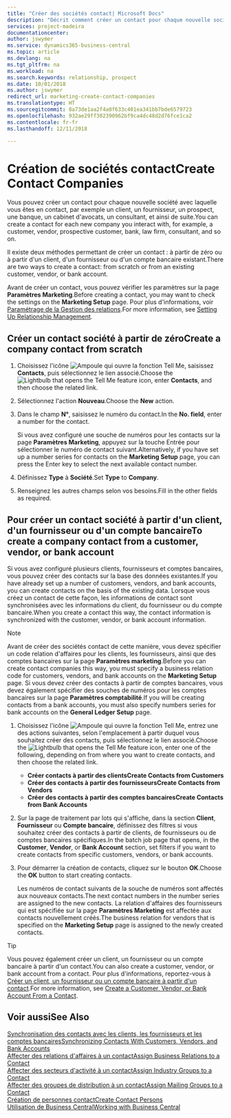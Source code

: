 ```yaml
---
title: "Créer des sociétés contact| Microsoft Docs"
description: "Décrit comment créer un contact pour chaque nouvelle société ou société prospect avec laquelle vous collaborez ou entretenez des relations."
services: project-madeira
documentationcenter: 
author: jswymer
ms.service: dynamics365-business-central
ms.topic: article
ms.devlang: na
ms.tgt_pltfrm: na
ms.workload: na
ms.search.keywords: relationship, prospect
ms.date: 10/01/2018
ms.author: jswymer
redirect_url: marketing-create-contact-companies
ms.translationtype: HT
ms.sourcegitcommit: 8a73de1aa2f4a0f633c401ea341bb7bde6579723
ms.openlocfilehash: 932ae29ff302390962bf9ca4dc48d2d76fce1ca2
ms.contentlocale: fr-fr
ms.lasthandoff: 12/11/2018

---
```

# <a name="create-contact-companies"></a><span data-ttu-id="2217d-103">Création de sociétés contact</span><span class="sxs-lookup"><span data-stu-id="2217d-103">Create Contact Companies</span></span>
<span data-ttu-id="2217d-104">Vous pouvez créer un contact pour chaque nouvelle société avec laquelle vous êtes en contact, par exemple un client, un fournisseur, un prospect, une banque, un cabinet d'avocats, un consultant, et ainsi de suite.</span><span class="sxs-lookup"><span data-stu-id="2217d-104">You can create a contact for each new company you interact with, for example, a customer, vendor, prospective customer, bank, law firm, consultant, and so on.</span></span>

<span data-ttu-id="2217d-105">Il existe deux méthodes permettant de créer un contact : à partir de zéro ou à partir d'un client, d'un fournisseur ou d'un compte bancaire existant.</span><span class="sxs-lookup"><span data-stu-id="2217d-105">There are two ways to create a contact: from scratch or from an existing customer, vendor, or bank account.</span></span>

<span data-ttu-id="2217d-106">Avant de créer un contact, vous pouvez vérifier les paramètres sur la page **Paramètres Marketing**.</span><span class="sxs-lookup"><span data-stu-id="2217d-106">Before creating a contact, you may want to check the settings on the **Marketing Setup** page.</span></span> <span data-ttu-id="2217d-107">Pour plus d'informations, voir [Paramétrage de la Gestion des relations](marketing-setup-marketing.md).</span><span class="sxs-lookup"><span data-stu-id="2217d-107">For more information, see [Setting Up Relationship Management](marketing-setup-marketing.md).</span></span>

## <a name="create-a-company-contact-from-scratch"></a><span data-ttu-id="2217d-108">Créer un contact société à partir de zéro</span><span class="sxs-lookup"><span data-stu-id="2217d-108">Create a company contact from scratch</span></span>
1. <span data-ttu-id="2217d-109">Choisissez l'icône ![Ampoule qui ouvre la fonction Tell Me](media/ui-search/search_small.png "Dites-moi ce que vous voulez faire"), saisissez **Contacts**, puis sélectionnez le lien associé.</span><span class="sxs-lookup"><span data-stu-id="2217d-109">Choose the ![Lightbulb that opens the Tell Me feature](media/ui-search/search_small.png "Tell me what you want to do") icon, enter **Contacts**, and then choose the related link.</span></span>
2. <span data-ttu-id="2217d-110">Sélectionnez l'action **Nouveau**.</span><span class="sxs-lookup"><span data-stu-id="2217d-110">Choose the **New** action.</span></span>
3. <span data-ttu-id="2217d-111">Dans le champ **N°**, saisissez le numéro du contact.</span><span class="sxs-lookup"><span data-stu-id="2217d-111">In the **No. field**, enter a number for the contact.</span></span>

    <span data-ttu-id="2217d-112">Si vous avez configuré une souche de numéros pour les contacts sur la page **Paramètres Marketing**, appuyez sur la touche Entrée pour sélectionner le numéro de contact suivant.</span><span class="sxs-lookup"><span data-stu-id="2217d-112">Alternatively, if you have set up a number series for contacts on the **Marketing Setup** page, you can press the Enter key to select the next available contact number.</span></span>  
4. <span data-ttu-id="2217d-113">Définissez **Type** à **Société**.</span><span class="sxs-lookup"><span data-stu-id="2217d-113">Set **Type** to **Company**.</span></span>
5. <span data-ttu-id="2217d-114">Renseignez les autres champs selon vos besoins.</span><span class="sxs-lookup"><span data-stu-id="2217d-114">Fill in the other fields as required.</span></span>

## <a name="to-create-a-company-contact-from-a-customer-vendor-or-bank-account"></a><span data-ttu-id="2217d-115">Pour créer un contact société à partir d'un client, d'un fournisseur ou d'un compte bancaire</span><span class="sxs-lookup"><span data-stu-id="2217d-115">To create a company contact from a customer, vendor, or bank account</span></span>
<span data-ttu-id="2217d-116">Si vous avez configuré plusieurs clients, fournisseurs et comptes bancaires, vous pouvez créer des contacts sur la base des données existantes.</span><span class="sxs-lookup"><span data-stu-id="2217d-116">If you have already set up a number of customers, vendors, and bank accounts, you can create contacts on the basis of the existing data.</span></span> <span data-ttu-id="2217d-117">Lorsque vous créez un contact de cette façon, les informations de contact sont synchronisées avec les informations du client, du fournisseur ou du compte bancaire.</span><span class="sxs-lookup"><span data-stu-id="2217d-117">When you create a contact this way, the contact information is synchronized with the customer, vendor, or bank account information.</span></span>

> [!NOTE]  
>   <span data-ttu-id="2217d-118">Avant de créer des sociétés contact de cette manière, vous devez spécifier un code relation d'affaires pour les clients, les fournisseurs, ainsi que des comptes bancaires sur la page **Paramètres marketing**.</span><span class="sxs-lookup"><span data-stu-id="2217d-118">Before you can create contact companies this way, you must specify a business relation code for customers, vendors, and bank accounts on the **Marketing Setup** page.</span></span> <span data-ttu-id="2217d-119">Si vous devez créer des contacts à partir de comptes bancaires, vous devez également spécifier des souches de numéros pour les comptes bancaires sur la page **Paramètres comptabilité**.</span><span class="sxs-lookup"><span data-stu-id="2217d-119">If you will be creating contacts from a bank accounts, you must also specify numbers series for bank accounts on the **General Ledger Setup** page.</span></span>

1. <span data-ttu-id="2217d-120">Choisissez l'icône ![Ampoule qui ouvre la fonction Tell Me](media/ui-search/search_small.png "Dites-moi ce que vous voulez faire"), entrez une des actions suivantes, selon l'emplacement à partir duquel vous souhaitez créer des contacts, puis sélectionnez le lien associé.</span><span class="sxs-lookup"><span data-stu-id="2217d-120">Choose the ![Lightbulb that opens the Tell Me feature](media/ui-search/search_small.png "Tell me what you want to do") icon, enter one of the following, depending on from where you want to create contacts, and then choose the related link.</span></span>
   * <span data-ttu-id="2217d-121">**Créer contacts à partir des clients**</span><span class="sxs-lookup"><span data-stu-id="2217d-121">**Create Contacts from Customers**</span></span>
   * <span data-ttu-id="2217d-122">**Créer des contacts à partir des fournisseurs**</span><span class="sxs-lookup"><span data-stu-id="2217d-122">**Create Contacts from Vendors**</span></span>
   * <span data-ttu-id="2217d-123">**Créer des contacts à partir des comptes bancaires**</span><span class="sxs-lookup"><span data-stu-id="2217d-123">**Create Contacts from Bank Accounts**</span></span>
2. <span data-ttu-id="2217d-124">Sur la page de traitement par lots qui s'affiche, dans la section **Client**, **Fournisseur** ou **Compte bancaire**, définissez des filtres si vous souhaitez créer des contacts à partir de clients, de fournisseurs ou de comptes bancaires spécifiques.</span><span class="sxs-lookup"><span data-stu-id="2217d-124">In the batch job page that opens, in the **Customer**, **Vendor**, or **Bank Account** section, set filters if you want to create contacts from specific customers, vendors, or bank accounts.</span></span>
3. <span data-ttu-id="2217d-125">Pour démarrer la création de contacts, cliquez sur le bouton **OK**.</span><span class="sxs-lookup"><span data-stu-id="2217d-125">Choose the **OK** button to start creating contacts.</span></span>

    <span data-ttu-id="2217d-126">Les numéros de contact suivants de la souche de numéros sont affectés aux nouveaux contacts.</span><span class="sxs-lookup"><span data-stu-id="2217d-126">The next contact numbers in the number series are assigned to the new contacts.</span></span> <span data-ttu-id="2217d-127">La relation d'affaires des fournisseurs qui est spécifiée sur la page **Paramètres Marketing** est affectée aux contacts nouvellement créés.</span><span class="sxs-lookup"><span data-stu-id="2217d-127">The business relation for vendors that is specified on the **Marketing Setup** page is assigned to the newly created contacts.</span></span>

> [!TIP]  
>   <span data-ttu-id="2217d-128">Vous pouvez également créer un client, un fournisseur ou un compte bancaire à partir d'un contact.</span><span class="sxs-lookup"><span data-stu-id="2217d-128">You can also create a customer, vendor, or bank account from a contact.</span></span> <span data-ttu-id="2217d-129">Pour plus d'informations, reportez-vous à [Créer un client, un fournisseur ou un compte bancaire à partir d'un contact](marketing-how-create-contacts-new-customers-vendors-bank-accounts.md).</span><span class="sxs-lookup"><span data-stu-id="2217d-129">For more information, see [Create a Customer, Vendor, or Bank Account From a Contact](marketing-how-create-contacts-new-customers-vendors-bank-accounts.md).</span></span>

## <a name="see-also"></a><span data-ttu-id="2217d-130">Voir aussi</span><span class="sxs-lookup"><span data-stu-id="2217d-130">See Also</span></span>
[<span data-ttu-id="2217d-131">Synchronisation des contacts avec les clients, les fournisseurs et les comptes bancaires</span><span class="sxs-lookup"><span data-stu-id="2217d-131">Synchronizing Contacts With Customers, Vendors, and Bank Accounts</span></span>](marketing-synchronize-contacts-customers-vendors-bank-accounts.md)  
[<span data-ttu-id="2217d-132">Affecter des relations d'affaires à un contact</span><span class="sxs-lookup"><span data-stu-id="2217d-132">Assign Business Relations to a Contact</span></span>](marketing-business-relations.md#AssignBusRelContact)  
[<span data-ttu-id="2217d-133">Affecter des secteurs d'activité à un contact</span><span class="sxs-lookup"><span data-stu-id="2217d-133">Assign Industry Groups to a Contact</span></span>](marketing-industry-groups.md#AssignIndustryGroupContact)  
[<span data-ttu-id="2217d-134">Affecter des groupes de distribution à un contact</span><span class="sxs-lookup"><span data-stu-id="2217d-134">Assign Mailing Groups to a Contact</span></span>](marketing-mailing-groups.md#AssignMailGroupContact)  
[<span data-ttu-id="2217d-135">Création de personnes contact</span><span class="sxs-lookup"><span data-stu-id="2217d-135">Create Contact Persons</span></span>](marketing-create-contact-persons.md)  
[<span data-ttu-id="2217d-136">Utilisation de Business Central</span><span class="sxs-lookup"><span data-stu-id="2217d-136">Working with Business Central</span></span>](ui-work-product.md)

